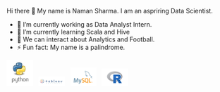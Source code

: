Hi there 👋 My name is Naman Sharma. I am an aspriring Data Scientist.

- 🔭 I’m currently working as Data Analyst Intern.
- 🌱 I’m currently learning Scala and Hive
- 💬 We can interact about Analytics and Football.
- ⚡ Fun fact: My name is a palindrome.

<div>
<img src="https://github.com/namanshar/namanshar/blob/5fc5e3e3a35f6d62fce4f3a843aa580d5d3e3ef9/images.jpg" width="60" alt="Python">
&nbsp;
<img src="https://github.com/namanshar/namanshar/blob/5fc5e3e3a35f6d62fce4f3a843aa580d5d3e3ef9/tableau-logo-tableau-software.jpg" width="60" alt="Tableau">
&nbsp;
<img src="https://github.com/namanshar/namanshar/blob/5fc5e3e3a35f6d62fce4f3a843aa580d5d3e3ef9/download.png" width="60" alt="MySQL">
&nbsp;
<img src="https://github.com/namanshar/namanshar/blob/5fc5e3e3a35f6d62fce4f3a843aa580d5d3e3ef9/R_(programming_language)-Logo.wine.png" width="60" alt="R">
<div>
